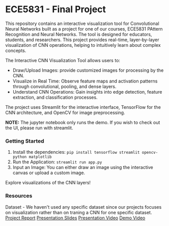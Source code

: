 # ECE5831 - Final Project

This repository contains an interactive visualization tool for Convolutional Neural Networks built as a project for one of our courses, ECE5831 PAttern Recognition and Neural Networks. The tool is designed for educators, students, and researchers. This project provides real-time, layer-by-layer visualization of CNN operations, helping to intuitively learn about complex concepts.

The Interactive CNN Visualization Tool allows users to:
- Draw/Upload Images: provide customized images for processing by the CNN.
- Visualize in Real Time: Observe feature maps and activation patterns through convolutional, pooling, and dense layers.
- Understand CNN Operations: Gain insights into edge detection, feature extraction, and classification processes.

The project uses Streamlit for the interactive interface, TensorFlow for the CNN architecture, and OpenCV for image preprocessing.

**NOTE:** The jupyter notebook only runs the demo. If you wish to check out the UI, please run with streamlit.

### Getting Started
1. Install the dependencies:
   `pip install tensorflow streamlit opencv-python matplotlib`
2. Run the Application:
   `streamlit run app.py`
3. Input an Image:
   You can either draw an image using the interactive canvas or upload a custom image. 

Explore visualizations of the CNN layers!

### Resources
Dataset - We haven't used any specific dataset since our projects focuses on visualization rather than on traning a CNN for one specific dataset.
[Project Report](https://drive.google.com/file/d/1ZSVbu-SzPwG6AAwbmZQVQC5BbeE5uFE7/view?usp=drive_link)
[Presentation Slides](https://drive.google.com/file/d/15AHJgBnLUnZc3_UFvz5YuQexnoxSzG9g/view?usp=drive_link)
[Presentation Video]()
[Demo Video](https://docs.google.com/presentation/d/1oPW0nY6P6crGV0EokC38ijAGxc9UfwqSc7eOPEk0M7s/edit?usp=drive_link)
